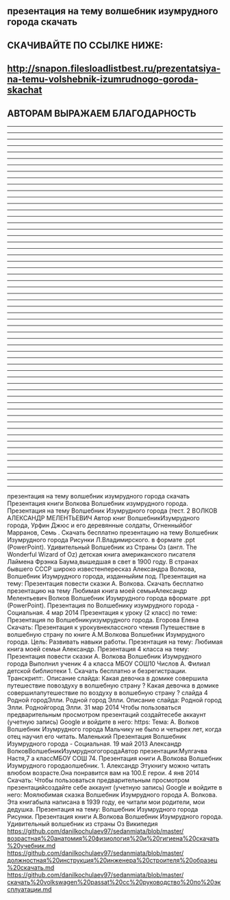 презентация на тему волшебник изумрудного города скачать
--------------------------------------------------
СКАЧИВАЙТЕ ПО ССЫЛКЕ НИЖЕ:
--------------------------------------------------
http://snapon.filesloadlistbest.ru/prezentatsiya-na-temu-volshebnik-izumrudnogo-goroda-skachat
--------------------------------------------------
АВТОРАМ ВЫРАЖАЕМ БЛАГОДАРНОСТЬ
--------------------------------------------------
--------------------------------------------------
--------------------------------------------------
--------------------------------------------------
--------------------------------------------------
--------------------------------------------------
--------------------------------------------------
--------------------------------------------------
--------------------------------------------------
--------------------------------------------------
--------------------------------------------------
--------------------------------------------------
--------------------------------------------------
--------------------------------------------------
--------------------------------------------------
--------------------------------------------------
--------------------------------------------------
--------------------------------------------------
--------------------------------------------------
--------------------------------------------------
--------------------------------------------------
--------------------------------------------------
--------------------------------------------------
--------------------------------------------------
--------------------------------------------------
--------------------------------------------------
--------------------------------------------------
--------------------------------------------------
--------------------------------------------------
--------------------------------------------------
--------------------------------------------------
--------------------------------------------------
--------------------------------------------------
--------------------------------------------------
--------------------------------------------------
--------------------------------------------------
--------------------------------------------------
--------------------------------------------------
--------------------------------------------------
--------------------------------------------------
--------------------------------------------------
--------------------------------------------------
--------------------------------------------------
--------------------------------------------------
--------------------------------------------------
--------------------------------------------------
--------------------------------------------------
--------------------------------------------------
--------------------------------------------------
--------------------------------------------------
--------------------------------------------------
--------------------------------------------------
--------------------------------------------------
--------------------------------------------------
--------------------------------------------------
--------------------------------------------------
--------------------------------------------------
--------------------------------------------------
презентация на тему волшебник изумрудного города скачать Презентация книги Волкова Волшебник изумрудного города. Презентация на тему Волшебник Изумрудного города (тест. 2 ВОЛКОВ АЛЕКСАНДР МЕЛЕНТЬЕВИЧ Автор книг ВолшебникИзумрудного города, Урфин Джюс и его деревянные солдаты, Огненныйбог Марранов,  Семь . Скачать бесплатно презентацию на тему Волшебник Изумрудного города Рисунки Л.Владимирского. в формате .ppt (PowerPoint). Удивительный Волшебник из Страны Оз (англ. The Wonderful Wizard of Oz)  детская книга американского писателя Лаймена Фрэнка Баума,вышедшая в свет в 1900 году. В странах бывшего СССР широко известенпересказ Александра Волкова, Волшебник Изумрудного города, изданныйим под. Презентация на тему: Презентация повести  сказки А. Волкова. Скачать бесплатно презентацию на тему Любимая книга моей семьиАлександр Мелентьевич Волков Волшебник Изумрудного города вформате .ppt (PowerPoint). Презентация по Волшебнику изумрудного города - Социальная. 4 мар 2014  Презентация к уроку (2 класс) по теме: Презентация по Волшебникуизумрудного города. Егорова Елена  Скачать:  Презентация к урокувнеклассного чтения Путешествие в волшебную страну по книге А.М.Волкова Волшебник Изумрудного города. Цель: Развивать навыки работы. Презентация на тему: Любимая книга моей семьи Александр. Презентация 4 класса на тему: Презентация повести  сказки А. Волкова Волшебник Изумрудного города Выполнил ученик 4 а класса МБОУ СОШ10 Числов А. Филиал детской библиотеки 1. Скачать бесплатно и безрегистрации.  Транскрипт:. Описание слайда: Какая девочка в домике совершила путешествие повоздуху в волшебную страну ? Какая девочка в домике совершилапутешествие по воздуху в волшебную страну ?  слайда 4 Родной городЭлли. Родной город Элли. Описание слайда: Родной город Элли. Роднойгород Элли. 31 мар 2014  Чтобы пользоваться предварительным просмотром презентаций создайтесебе аккаунт (учетную запись) Google и войдите в него: https:  Тема: А. Волков  Волшебник Изумрудного города Мальчику не было и четырех лет, когда отец научил его читать. Маленький
Презентация Волшебник Изумрудного города - Социальная. 19 май 2013  Александр ВолковВолшебникИзумрудногогородаАвтор презентации:Мулгачва Настя,7 а классМБОУ СОШ 74.  Презентация книги А.Волкова Волшебник Изумрудного городаолшебник. 1. Александр  Этукнигу можно читать влюбом возрасте.Она понравится вам на 100.Е герои. 4 янв 2014  Скачать:  Чтобы пользоваться предварительным просмотром презентацийсоздайте себе аккаунт (учетную запись) Google и войдите в него:  Моялюбимая сказка Волшебник Изумрудного города А. Волкова. Эта книгабыла написана в 1939 году, ее читали мои родители, мои дедушка. Презентация на тему: Волшебник Изумрудного города Рисунки. Презентация книги А.Волкова Волшебник Изумрудного города. Удивительный волшебник из страны Оз  Википедия
https://github.com/danilkochulaev97/sedanmiata/blob/master/возрастная%20анатомия%20физиология%20и%20гигиена%20скачать%20учебник.md
https://github.com/danilkochulaev97/sedanmiata/blob/master/должностная%20инструкция%20инженера%20строителя%20образец%20скачать.md
https://github.com/danilkochulaev97/sedanmiata/blob/master/скачать%20volkswagen%20passat%20cc%20руководство%20по%20эксплуатации.md